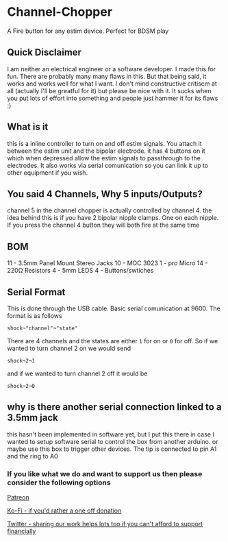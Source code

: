 # Channel-Chopper
A Fire button for any estim device. Perfect for BDSM play 

## Quick Disclaimer
I am neither an electrical engineer or a software developer. I made this for fun. There are probably many many flaws in this. But that being said, it works and works well for what I want. I don't mind constructive critiscm at all (actually I'll be greatful for it) but please be nice with it. It sucks when you put lots of effort into something and people just hammer it for its flaws :)

## What is it
this is a inline controller to turn on and off estim signals. You attach it between the estim unit and the bipolar electrode. it has 4 buttons on it which when depressed allow the estim signals to passthrough to the electrodes. It also works via serial comunication so you can link it up to other equipment if you wish. 

## You said 4 Channels, Why 5 inputs/Outputs?
channel 5 in the channel chopper is actually controlled by channel 4. the idea behind this is if you have 2 bipolar nipple clamps. One on each nipple. If you press the channel 4 button they will both fire at the same time

## BOM
11 - 3.5mm Panel Mount Stereo Jacks
10 - MOC 3023
1 - pro Micro
14 - 220Ω Resistors
4 - 5mm LEDS
4 - Buttons/swtiches

## Serial Format
This is done through the USB cable. Basic serial comunication at 9600. The format is as follows

`shock¬"channel"¬"state"`

There are 4 channels and the states are either `1` for on or `0` for off. So if we wanted to turn channel 2 on we would send

`shock¬2¬1`

and if we wanted to turn channel 2 off it would be 

`shock¬2¬0`

## why is there another serial connection linked to a 3.5mm jack
this hasn't been implemented in software yet, but I put this there in case I wanted to setup software serial to control the box from another arduino. or maybe use this box to trigger other devices. The tip is connected to pin A1 and the ring to A0

### If you like what we do and want to support us then please consider the following options
[Patreon](https://www.patreon.com/deviantdesigns)

[Ko-Fi - if you'd rather a one off donation](https://www.Ko-fi.com/deviantdesigns)

[Twitter - sharing our work helps lots too if you can't afford to support financially](https://twitter.com/_DeviantDesigns)
